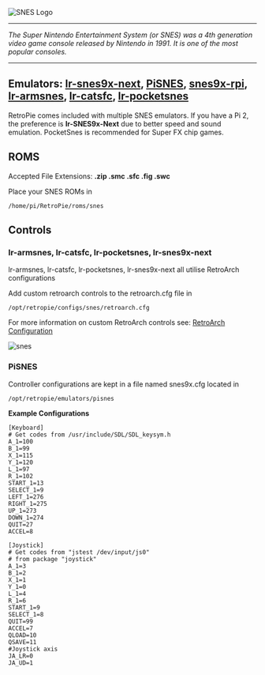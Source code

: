 ![SNES Logo](http://s20.postimg.org/nski1953x/sneslogo.jpg)
***
_The Super Nintendo Entertainment System (or SNES) was a 4th generation video game console released by Nintendo in 1991. It is one of the most popular consoles._
***

## Emulators: [lr-snes9x-next](https://github.com/libretro/snes9x-next), [PiSNES](https://github.com/RetroPie/pisnes), [snes9x-rpi](https://github.com/RetroPie/snes9x-rpi), [lr-armsnes](https://github.com/rmaz/ARMSNES-libretro), [lr-catsfc](https://github.com/libretro/CATSFC-libretro), [lr-pocketsnes](https://github.com/libretro/pocketsnes-libretro)

RetroPie comes included with multiple SNES emulators. If you have a Pi 2, the preference is **lr-SNES9x-Next** due to better speed and sound emulation. PocketSnes is recommended for Super FX chip games.

## ROMS

Accepted File Extensions: **.zip .smc .sfc .fig .swc**

Place your SNES ROMs in
```
/home/pi/RetroPie/roms/snes
```



## Controls

### lr-armsnes, lr-catsfc, lr-pocketsnes, lr-snes9x-next

lr-armsnes, lr-catsfc, lr-pocketsnes, lr-snes9x-next all utilise RetroArch configurations

Add custom retroarch controls to the retroarch.cfg file in
```shell
/opt/retropie/configs/snes/retroarch.cfg
```
For more information on custom RetroArch controls see: [RetroArch Configuration](https://github.com/petrockblog/RetroPie-Setup/wiki/RetroArch-Configuration)

![snes](https://cloud.githubusercontent.com/assets/10035308/7334403/bd655d6e-eb4e-11e4-8fd7-a4424aad1034.png)

### PiSNES

Controller configurations are kept in a file named snes9x.cfg located in 
```
/opt/retropie/emulators/pisnes
```
**Example Configurations**
```shell
[Keyboard]
# Get codes from /usr/include/SDL/SDL_keysym.h
A_1=100
B_1=99
X_1=115
Y_1=120
L_1=97
R_1=102
START_1=13
SELECT_1=9
LEFT_1=276
RIGHT_1=275
UP_1=273
DOWN_1=274
QUIT=27
ACCEL=8

[Joystick]
# Get codes from "jstest /dev/input/js0"
# from package "joystick"
A_1=3
B_1=2
X_1=1
Y_1=0
L_1=4
R_1=6
START_1=9
SELECT_1=8
QUIT=99
ACCEL=7
QLOAD=10
QSAVE=11
#Joystick axis
JA_LR=0
JA_UD=1
```